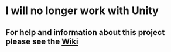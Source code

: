 # I will no longer work with Unity
## For help and information about this project please see the [Wiki](https://github.com/AlertingAvian/2DgameUG/wiki)
